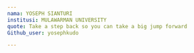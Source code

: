 ```yaml
---
nama: YOSEPH SIANTURI 
institusi: MULAWARMAN UNIVERSITY
quote: Take a step back so you can take a big jump forward
Github_user: yosephkudo

---
```

